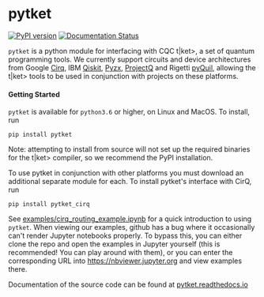 # pytket
[![PyPI version](https://badge.fury.io/py/pytket.svg)](https://badge.fury.io/py/pytket)
[![Documentation Status](https://readthedocs.org/projects/pytket/badge/?version=latest)](https://pytket.readthedocs.io/en/latest/?badge=latest)

`pytket` is a python module for interfacing with CQC t|ket>, a set of quantum programming tools. We currently support circuits and device architectures from Google [Cirq](https://www.github.com/quantumlib/cirq), IBM [Qiskit](https://qiskit.org), [Pyzx](https://github.com/Quantomatic/pyzx), [ProjectQ](https://github.com/ProjectQ-Framework/ProjectQ) and Rigetti [pyQuil](http://rigetti.com/forest), allowing the t|ket> tools to be used in conjunction with projects on these platforms.

#### Getting Started
``pytket`` is available for ``python3.6`` or higher, on Linux and MacOS.
To install, run 

``pip install pytket``

Note: attempting to install from source will not set up the required binaries for the t|ket> compiler, so we recommend the PyPI installation.

To use pytket in conjunction with other platforms you must download an additional separate module for each.
To install pytket's interface with CirQ, run

``pip install pytket_cirq``

See [examples/cirq_routing_example.ipynb](https://github.com/CQCL/pytket/blob/master/examples/cirq_routing_example.ipynb) for a quick introduction to using `pytket`. When viewing our examples, github has a bug where it occasionally can't render Jupyter notebooks properly. To bypass this, you can either clone the repo and open the examples in Jupyter yourself (this is recommended! You can play around with them), or you can enter the corresponding URL into https://nbviewer.jupyter.org and view examples there.

Documentation of the source code can be found at [pytket.readthedocs.io](https://pytket.readthedocs.io)
